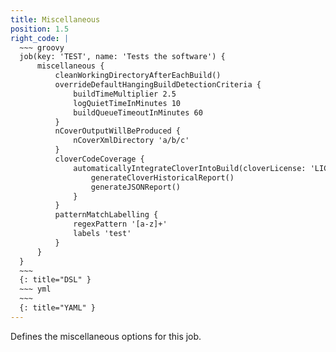 ```yaml
---
title: Miscellaneous
position: 1.5
right_code: |
  ~~~ groovy
  job(key: 'TEST', name: 'Tests the software') {
      miscellaneous {
          cleanWorkingDirectoryAfterEachBuild()
          overrideDefaultHangingBuildDetectionCriteria {
              buildTimeMultiplier 2.5
              logQuietTimeInMinutes 10
              buildQueueTimeoutInMinutes 60
          }
          nCoverOutputWillBeProduced {
              nCoverXmlDirectory 'a/b/c'
          }
          cloverCodeCoverage {
              automaticallyIntegrateCloverIntoBuild(cloverLicense: 'LICENSE') {
                  generateCloverHistoricalReport()
                  generateJSONReport()
              }
          } 
          patternMatchLabelling {
              regexPattern '[a-z]+'
              labels 'test'
          }
      }
  }
  ~~~
  {: title="DSL" }
  ~~~ yml
  ~~~
  {: title="YAML" } 
---
```

Defines the miscellaneous options for this job.